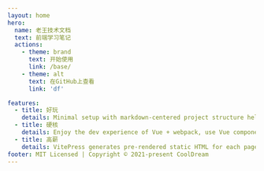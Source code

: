 ```yaml
---
layout: home
hero:
  name: 老王技术文档
  text: 前端学习笔记
  actions:
    - theme: brand
      text: 开始使用
      link: /base/
    - theme: alt
      text: 在GitHub上查看
      link: 'df'

features:
  - title: 好玩
    details: Minimal setup with markdown-centered project structure helps you focus on writing.
  - title: 硬核
    details: Enjoy the dev experience of Vue + webpack, use Vue components in markdown, and develop custom themes with Vue.
  - title: 高薪
    details: VitePress generates pre-rendered static HTML for each page, and runs as an SPA once a page is loaded.
footer: MIT Licensed | Copyright © 2021-present CoolDream
---
```

